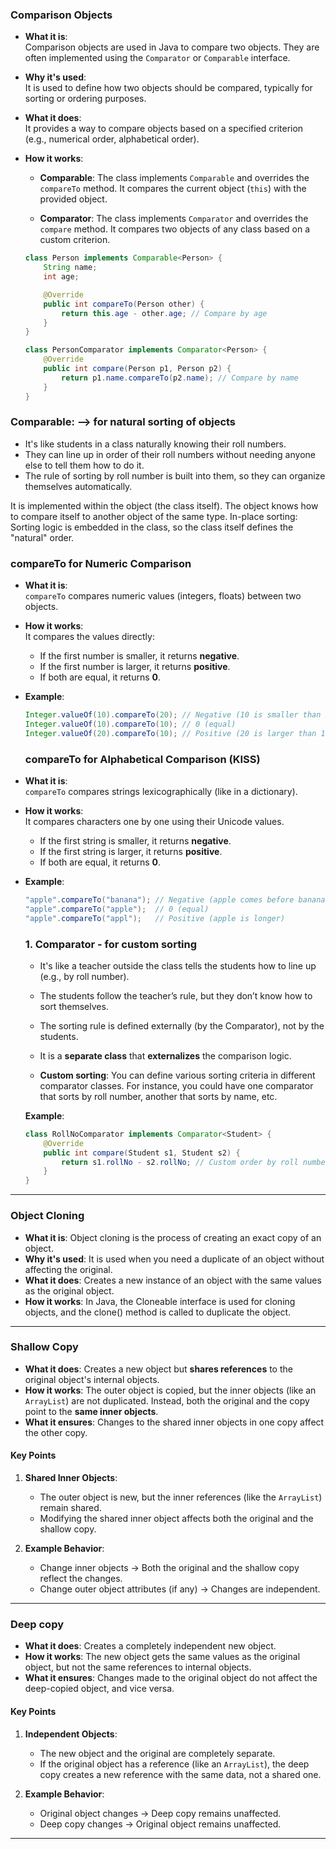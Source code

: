 ### Comparison Objects

- **What it is**:  
  Comparison objects are used in Java to compare two objects. They are often implemented using the `Comparator` or `Comparable` interface.

- **Why it's used**:  
  It is used to define how two objects should be compared, typically for sorting or ordering purposes.

- **What it does**:  
  It provides a way to compare objects based on a specified criterion (e.g., numerical order, alphabetical order).

- **How it works**:
  - **Comparable**: The class implements `Comparable` and overrides the `compareTo` method. It compares the current object (`this`) with the provided object.

  - **Comparator**: The class implements `Comparator` and overrides the `compare` method. It compares two objects of any class based on a custom criterion.

  ```java
  class Person implements Comparable<Person> {
      String name;
      int age;

      @Override
      public int compareTo(Person other) {
          return this.age - other.age; // Compare by age
      }
  }
  
  class PersonComparator implements Comparator<Person> {
      @Override
      public int compare(Person p1, Person p2) {
          return p1.name.compareTo(p2.name); // Compare by name
      }
  }
  ```

### **Comparable: --> for natural sorting of objects**
- It's like students in a class naturally knowing their roll numbers.
- They can line up in order of their roll numbers without needing anyone else to tell them how to do it.
- The rule of sorting by roll number is built into them, so they can organize themselves automatically.

It is implemented within the object (the class itself). The object knows how to compare itself to another object of the same type.
In-place sorting: Sorting logic is embedded in the class, so the class itself defines the "natural" order.

### **compareTo for Numeric Comparison**

- **What it is**:  
  `compareTo` compares numeric values (integers, floats) between two objects.

- **How it works**:  
  It compares the values directly:
  - If the first number is smaller, it returns **negative**.  
  - If the first number is larger, it returns **positive**.  
  - If both are equal, it returns **0**.

- **Example**:
  ```java
  Integer.valueOf(10).compareTo(20); // Negative (10 is smaller than 20)
  Integer.valueOf(10).compareTo(10); // 0 (equal)
  Integer.valueOf(20).compareTo(10); // Positive (20 is larger than 10)
  ```

  ### **compareTo for Alphabetical Comparison (KISS)**

- **What it is**:  
  `compareTo` compares strings lexicographically (like in a dictionary).

- **How it works**:  
  It compares characters one by one using their Unicode values.  
  - If the first string is smaller, it returns **negative**.  
  - If the first string is larger, it returns **positive**.  
  - If both are equal, it returns **0**.

- **Example**:
  ```java
  "apple".compareTo("banana"); // Negative (apple comes before banana)
  "apple".compareTo("apple");  // 0 (equal)
  "apple".compareTo("appl");   // Positive (apple is longer)
  ```

  ### **1. Comparator - for custom sorting**
  - It's like a teacher outside the class tells the students how to line up (e.g., by roll number).
  - The students follow the teacher’s rule, but they don’t know how to sort themselves.
  - The sorting rule is defined externally (by the Comparator), not by the students.
  
   - It is a **separate class** that **externalizes** the comparison logic.
   - **Custom sorting**: You can define various sorting criteria in different comparator classes. For instance, you could have one comparator that sorts by roll number, another that sorts by name, etc.

   **Example**:
   ```java
   class RollNoComparator implements Comparator<Student> {
       @Override
       public int compare(Student s1, Student s2) {
           return s1.rollNo - s2.rollNo; // Custom order by roll number
       }
   }
   ```

---

### **Object Cloning**
- **What it is**: Object cloning is the process of creating an exact copy of an object.
- **Why it's used**: It is used when you need a duplicate of an object without affecting the original.
- **What it does**: Creates a new instance of an object with the same values as the original object.
- **How it works**: In Java, the Cloneable interface is used for cloning objects, and the clone() method is called to duplicate the object.

---
### **Shallow Copy**
- **What it does**: Creates a new object but **shares references** to the original object's internal objects.
- **How it works**: The outer object is copied, but the inner objects (like an `ArrayList`) are not duplicated. Instead, both the original and the copy point to the **same inner objects**.
- **What it ensures**: Changes to the shared inner objects in one copy affect the other copy.

#### **Key Points**
1. **Shared Inner Objects**:
   - The outer object  is new, but the inner references (like the `ArrayList`) remain shared.
   - Modifying the shared inner object affects both the original and the shallow copy.

2. **Example Behavior**:
   - Change inner objects → Both the original and the shallow copy reflect the changes.
   - Change outer object attributes (if any) → Changes are independent.

---


### **Deep copy**
- **What it does**: Creates a completely independent new object.
- **How it works**: The new object gets the same values as the original object, but not the same references to internal objects.
- **What it ensures**: Changes made to the original object do not affect the deep-copied object, and vice versa.

#### **Key Points**
1. **Independent Objects**:
   - The new object and the original are completely separate.
   - If the original object has a reference (like an `ArrayList`), the deep copy creates a new reference with the same data, not a shared one.

2. **Example Behavior**:
   - Original object changes → Deep copy remains unaffected.
   - Deep copy changes → Original object remains unaffected.

---